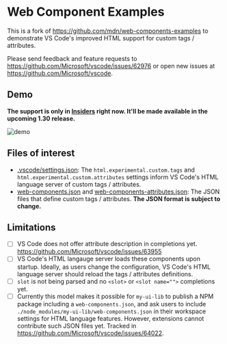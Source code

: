 # Web Component Examples

This is a fork of https://github.com/mdn/web-components-examples to demonstrate VS Code's improved HTML support for custom tags / attributes.

Please send feedback and feature requests to https://github.com/Microsoft/vscode/issues/62976 or open new issues at https://github.com/Microsoft/vscode.

## Demo

**The support is only in [Insiders](https://code.visualstudio.com/insiders/) right now. It'll be made available in the upcoming 1.30 release.**

![demo](demo.gif)

## Files of interest

- [.vscode/settings.json](.vscode/settings.json): The `html.experimental.custom.tags` and `html.experimental.custom.attributes` settings inform VS Code's HTML language server of custom tags / attributes.
- [web-components.json](web-components.json) and [web-components-attributes.json](web-components-attributes.json): The JSON files that define custom tags / attributes. **The JSON format is subject to change.**

## Limitations

- [ ] VS Code does not offer attribute description in completions yet. https://github.com/Microsoft/vscode/issues/63955
- [ ] VS Code's HTML langauge server loads these components upon startup. Ideally, as users change the configuration, VS Code's HTML language server should reload the tags / attributes definitions.
- [ ] `slot` is not being parsed and no `<slot>` or `<slot name="">` completions yet.
- [ ] Currently this model makes it possible for `my-ui-lib` to publish a NPM package including a `web-components.json`, and ask users to include `./node_modules/my-ui-lib/web-components.json` in their workspace settings for HTML language features. However, extensions cannot contribute such JSON files yet. Tracked in https://github.com/Microsoft/vscode/issues/64022.